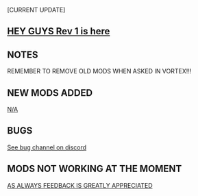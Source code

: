 
[CURRENT UPDATE]

[HEY GUYS Rev 1 is here](https://)
-

NOTES
-

REMEMBER TO REMOVE OLD MODS WHEN ASKED IN VORTEX!!!



NEW MODS ADDED 
-

[N/A](https://)

BUGS
-

 [See bug channel on discord](https://discord.gg/xZNztPjA2u)

MODS NOT WORKING AT THE MOMENT 
-



[AS ALWAYS FEEDBACK IS GREATLY APPRECIATED](https://)
